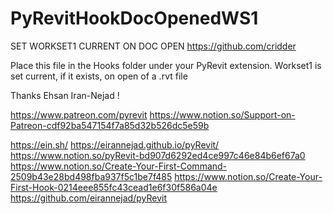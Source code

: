 # PyRevitHookDocOpenedWS1

SET WORKSET1 CURRENT ON DOC OPEN
https://github.com/cridder

Place this file in the Hooks folder under your PyRevit extension.
Workset1 is set current, if it exists, on open of a .rvt file

Thanks Ehsan Iran-Nejad !

https://www.patreon.com/pyrevit
https://www.notion.so/Support-on-Patreon-cdf92ba547154f7a85d32b526dc5e59b

https://ein.sh/
https://eirannejad.github.io/pyRevit/
https://www.notion.so/pyRevit-bd907d6292ed4ce997c46e84b6ef67a0
https://www.notion.so/Create-Your-First-Command-2509b43e28bd498fba937f5c1be7f485
https://www.notion.so/Create-Your-First-Hook-0214eee855fc43cead1e6f30f586a04e
https://github.com/eirannejad/pyRevit
